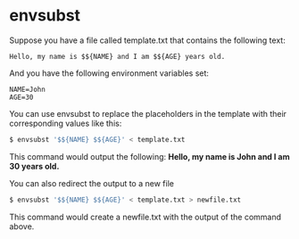 envsubst
===
Suppose you have a file called template.txt that contains the following text:
```
Hello, my name is $${NAME} and I am $${AGE} years old.
```
And you have the following environment variables set:
```
NAME=John
AGE=30
```
You can use envsubst to replace the placeholders in the template with their corresponding values like this:
```bash
$ envsubst '$${NAME} $${AGE}' < template.txt
```
This command would output the following:
__Hello, my name is John and I am 30 years old.__

You can also redirect the output to a new file
```bash
$ envsubst '$${NAME} $${AGE}' < template.txt > newfile.txt
```
This command would create a newfile.txt with the output of the command above.
